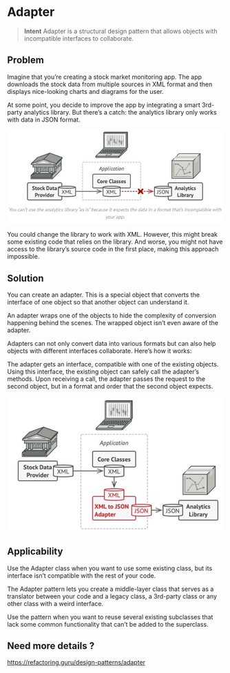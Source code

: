 # Adapter

> **Intent** Adapter is a structural design pattern that allows objects with incompatible interfaces to collaborate.

##  Problem

Imagine that you’re creating a stock market monitoring app. The app downloads the stock data from multiple sources in XML format and then displays nice-looking charts and diagrams for the user.

At some point, you decide to improve the app by integrating a smart 3rd-party analytics library. But there’s a catch: the analytics library only works with data in JSON format.

<img src="1.JPG"/>


You could change the library to work with XML. However, this might break some existing code that relies on the library. And worse, you might not have access to the library’s source code in the first place, making this approach impossible.

## Solution

You can create an adapter. This is a special object that converts the interface of one object so that another object can understand it.

An adapter wraps one of the objects to hide the complexity of conversion happening behind the scenes. The wrapped object isn’t even aware of the adapter. 

Adapters can not only convert data into various formats but can also help objects with different interfaces collaborate. Here’s how it works:

The adapter gets an interface, compatible with one of the existing objects.
Using this interface, the existing object can safely call the adapter’s methods.
Upon receiving a call, the adapter passes the request to the second object, but in a format and order that the second object expects.

<img src="2.JPG"/>


## Applicability

 Use the Adapter class when you want to use some existing class, but its interface isn’t compatible with the rest of your code.

 The Adapter pattern lets you create a middle-layer class that serves as a translator between your code and a legacy class, a 3rd-party class or any other class with a weird interface.

 Use the pattern when you want to reuse several existing subclasses that lack some common functionality that can’t be added to the superclass.


 ## Need more details ?

 https://refactoring.guru/design-patterns/adapter
